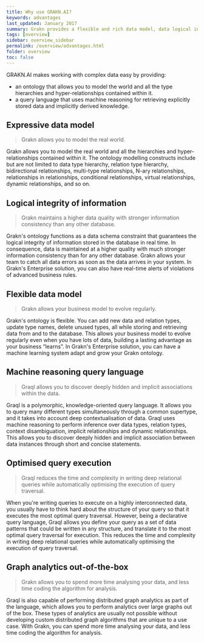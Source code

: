 ```yaml
---
title: Why use GRAKN.AI?
keywords: advantages
last_updated: January 2017
summary: Grakn provides a flexible and rich data model, data logical integrity, optimised and reasoning query language, and graph analytics out-of-the-box.
tags: [overview]
sidebar: overview_sidebar
permalink: /overview/advantages.html
folder: overview
toc: false
---
```


GRAKN.AI makes working with complex data easy by providing:

* an ontology that allows you to model the world and all the type hierarchies and hyper-relationships contained within it.
* a query language that uses machine reasoning for retrieving explicitly stored data and implicitly derived knowledge.

## Expressive data model

> Grakn allows you to model the real world.

Grakn allows you to model the real world and all the hierarchies and hyper-relationships contained within it. The ontology modelling constructs include but are not limited to data type hierarchy, relation type hierarchy, bidirectional relationships, multi-type relationships, N-ary relationships, relationships in relationships, conditional relationships, virtual relationships, dynamic relationships, and so on.

## Logical integrity of information

> Grakn maintains a higher data quality with stronger information consistency than any other database.

Grakn's ontology functions as a data schema constraint that guarantees the logical integrity of information stored in the database in real time. In consequence, data is maintained at a higher quality with much stronger information consistency than for any other database. Grakn allows your team to catch all data errors as soon as the data arrives in your system. In Grakn's Enterprise solution, you can also have real-time alerts of violations of advanced business rules.

## Flexible data model

> Grakn allows your business model to evolve regularly.

Grakn's ontology is flexible. You can add new data and relation types, update type names, delete unused types, all while storing and retrieving data from and to the database. This allows your business model to evolve regularly even when you have lots of data, building a lasting advantage as your business “learns”.  In Grakn's Enterprise solution, you can have a machine learning system adapt and grow your Grakn ontology.

##  Machine reasoning query language

> Graql allows you to discover deeply hidden and implicit associations within the data.

Graql is a polymorphic, knowledge-oriented query language. It allows you to query many different types simultaneously through a common supertype, and it takes into account deep contextualisation of data. Graql uses machine reasoning to perform inference over data types, relation types, context disambiguation, implicit relationships and dynamic relationships. This allows you to discover deeply hidden and implicit association between data instances through short and concise statements.

## Optimised query execution

> Graql reduces the time and complexity in writing deep relational queries while automatically optimising the execution of query traversal.

When you're writing queries to execute on a highly interconnected data, you usually have to think hard about the structure of your query so that it executes the most optimal query traversal. However, being a declarative query language, Graql allows you define your query as a set of data patterns that could be written in any structure, and translate it to the most optimal query traversal for execution. This reduces the time and complexity in writing deep relational queries while automatically optimising the execution of query traversal.

## Graph analytics out-of-the-box

> Grakn allows you to spend more time analysing your data, and less time coding the algorithm for analysis.

Graql is also capable of performing distributed graph analytics as part of the language, which allows you to perform analytics over large graphs out of the box. These types of analytics are usually not possible without developing custom distributed graph algorithms that are unique to a use case. With Grakn, you can spend more time analysing your data, and less time coding the algorithm for analysis.
